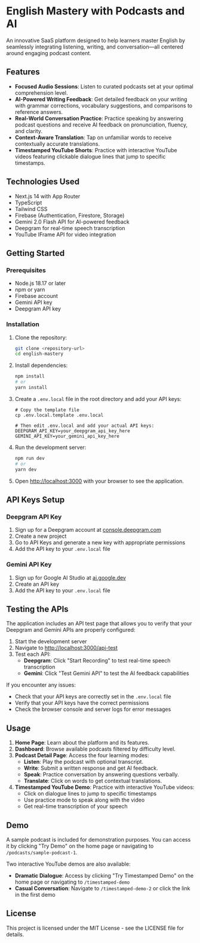 # English Mastery with Podcasts and AI

An innovative SaaS platform designed to help learners master English by seamlessly integrating listening, writing, and conversation—all centered around engaging podcast content.

## Features

- **Focused Audio Sessions**: Listen to curated podcasts set at your optimal comprehension level.
- **AI-Powered Writing Feedback**: Get detailed feedback on your writing with grammar corrections, vocabulary suggestions, and comparisons to reference answers.
- **Real-World Conversation Practice**: Practice speaking by answering podcast questions and receive AI feedback on pronunciation, fluency, and clarity.
- **Context-Aware Translation**: Tap on unfamiliar words to receive contextually accurate translations.
- **Timestamped YouTube Shorts**: Practice with interactive YouTube videos featuring clickable dialogue lines that jump to specific timestamps.

## Technologies Used

- Next.js 14 with App Router
- TypeScript
- Tailwind CSS
- Firebase (Authentication, Firestore, Storage)
- Gemini 2.0 Flash API for AI-powered feedback
- Deepgram for real-time speech transcription
- YouTube IFrame API for video integration

## Getting Started

### Prerequisites

- Node.js 18.17 or later
- npm or yarn
- Firebase account
- Gemini API key
- Deepgram API key

### Installation

1. Clone the repository:

   ```bash
   git clone <repository-url>
   cd english-mastery
   ```

2. Install dependencies:

   ```bash
   npm install
   # or
   yarn install
   ```

3. Create a `.env.local` file in the root directory and add your API keys:

   ```
   # Copy the template file
   cp .env.local.template .env.local

   # Then edit .env.local and add your actual API keys:
   DEEPGRAM_API_KEY=your_deepgram_api_key_here
   GEMINI_API_KEY=your_gemini_api_key_here
   ```

4. Run the development server:

   ```bash
   npm run dev
   # or
   yarn dev
   ```

5. Open [http://localhost:3000](http://localhost:3000) with your browser to see the application.

## API Keys Setup

### Deepgram API Key

1. Sign up for a Deepgram account at [console.deepgram.com](https://console.deepgram.com/)
2. Create a new project
3. Go to API Keys and generate a new key with appropriate permissions
4. Add the API key to your `.env.local` file

### Gemini API Key

1. Sign up for Google AI Studio at [ai.google.dev](https://ai.google.dev/)
2. Create an API key
3. Add the API key to your `.env.local` file

## Testing the APIs

The application includes an API test page that allows you to verify that your Deepgram and Gemini APIs are properly configured:

1. Start the development server
2. Navigate to [http://localhost:3000/api-test](http://localhost:3000/api-test)
3. Test each API:
   - **Deepgram**: Click "Start Recording" to test real-time speech transcription
   - **Gemini**: Click "Test Gemini API" to test the AI feedback capabilities

If you encounter any issues:

- Check that your API keys are correctly set in the `.env.local` file
- Verify that your API keys have the correct permissions
- Check the browser console and server logs for error messages

## Usage

1. **Home Page**: Learn about the platform and its features.
2. **Dashboard**: Browse available podcasts filtered by difficulty level.
3. **Podcast Detail Page**: Access the four learning modes:
   - **Listen**: Play the podcast with optional transcript.
   - **Write**: Submit a written response and get AI feedback.
   - **Speak**: Practice conversation by answering questions verbally.
   - **Translate**: Click on words to get contextual translations.
4. **Timestamped YouTube Demo**: Practice with interactive YouTube videos:
   - Click on dialogue lines to jump to specific timestamps
   - Use practice mode to speak along with the video
   - Get real-time transcription of your speech

## Demo

A sample podcast is included for demonstration purposes. You can access it by clicking "Try Demo" on the home page or navigating to `/podcasts/sample-podcast-1`.

Two interactive YouTube demos are also available:

- **Dramatic Dialogue**: Access by clicking "Try Timestamped Demo" on the home page or navigating to `/timestamped-demo`
- **Casual Conversation**: Navigate to `/timestamped-demo-2` or click the link in the first demo

## License

This project is licensed under the MIT License - see the LICENSE file for details.
